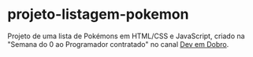 # projeto-listagem-pokemon

Projeto de uma lista de Pokémons em HTML/CSS e JavaScript, criado na "Semana do 0 ao Programador contratado" no canal [Dev em Dobro](https://www.youtube.com/@DevemDobro).
 
